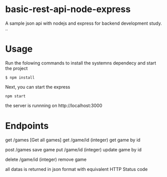 # basic-rest-api-node-express
A sample json api with nodejs and express for  backend development study.
..
# Usage
Run the folowing commands to install the systemns dependecy and start the project
```shell
$ npm install
```
Next, you can start the express
```shell
npm start
```
the server is runnning on http://localhost:3000

# Endpoints

get /games [Get all games]
get /game/id (integer) get game by id

post /games save game
put /game/id (integer) update game by id

delete /game/id (integer) remove game

all datas is returned in json format with equivalent HTTP Status code
